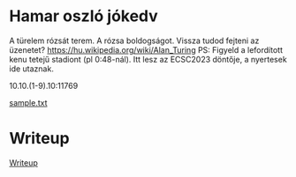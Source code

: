 # Hamar oszló jókedv

A türelem rózsát terem. A rózsa boldogságot. Vissza tudod fejteni az üzenetet?
https://hu.wikipedia.org/wiki/Alan_Turing
PS: Figyeld a lefordított kenu tetejű stadiont (pl 0:48-nál). Itt lesz az ECSC2023 döntője, a nyertesek ide utaznak.

10.10.(1-9).10:11769

[sample.txt](files/sample.txt)

# Writeup

[Writeup](WRITEUP.md)
